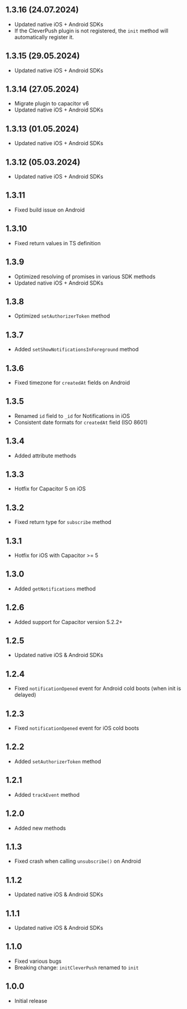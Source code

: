 ## 1.3.16 (24.07.2024)
* Updated native iOS + Android SDKs
* If the CleverPush plugin is not registered, the `init` method will automatically register it.

## 1.3.15 (29.05.2024)
* Updated native iOS + Android SDKs

## 1.3.14 (27.05.2024)
* Migrate plugin to capacitor v6
* Updated native iOS + Android SDKs

## 1.3.13 (01.05.2024)
* Updated native iOS + Android SDKs

## 1.3.12 (05.03.2024)
* Updated native iOS + Android SDKs

## 1.3.11
* Fixed build issue on Android

## 1.3.10
* Fixed return values in TS definition

## 1.3.9
* Optimized resolving of promises in various SDK methods
* Updated native iOS + Android SDKs

## 1.3.8
* Optimized `setAuthorizerToken` method

## 1.3.7
* Added `setShowNotificationsInForeground` method

## 1.3.6
* Fixed timezone for `createdAt` fields on Android

## 1.3.5
* Renamed `id` field to `_id` for Notifications in iOS
* Consistent date formats for `createdAt` field (ISO 8601)

## 1.3.4
* Added attribute methods

## 1.3.3
* Hotfix for Capacitor 5 on iOS

## 1.3.2
* Fixed return type for `subscribe` method

## 1.3.1
* Hotfix for iOS with Capacitor >= 5

## 1.3.0
* Added `getNotifications` method

## 1.2.6
* Added support for Capacitor version 5.2.2+

## 1.2.5
* Updated native iOS & Android SDKs

## 1.2.4
* Fixed `notificationOpened` event for Android cold boots (when init is delayed)

## 1.2.3
* Fixed `notificationOpened` event for iOS cold boots

## 1.2.2
* Added `setAuthorizerToken` method

## 1.2.1
* Added `trackEvent` method

## 1.2.0
* Added new methods

## 1.1.3
* Fixed crash when calling `unsubscribe()` on Android
     
## 1.1.2
* Updated native iOS & Android SDKs

## 1.1.1
* Updated native iOS & Android SDKs

## 1.1.0
* Fixed various bugs
* Breaking change: `initCleverPush` renamed to `init`

## 1.0.0
* Initial release
